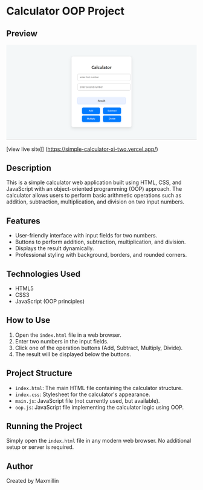 # Calculator OOP Project

## Preview

![Calculator Preview](image.png)

[view live site]] (https://simple-calculator-xi-two.vercel.app/)

## Description

This is a simple calculator web application built using HTML, CSS, and JavaScript with an object-oriented programming (OOP) approach. The calculator allows users to perform basic arithmetic operations such as addition, subtraction, multiplication, and division on two input numbers.

## Features

- User-friendly interface with input fields for two numbers.
- Buttons to perform addition, subtraction, multiplication, and division.
- Displays the result dynamically.
- Professional styling with background, borders, and rounded corners.

## Technologies Used

- HTML5
- CSS3
- JavaScript (OOP principles)

## How to Use

1. Open the `index.html` file in a web browser.
2. Enter two numbers in the input fields.
3. Click one of the operation buttons (Add, Subtract, Multiply, Divide).
4. The result will be displayed below the buttons.

## Project Structure

- `index.html`: The main HTML file containing the calculator structure.
- `index.css`: Stylesheet for the calculator's appearance.
- `main.js`: JavaScript file (not currently used, but available).
- `oop.js`: JavaScript file implementing the calculator logic using OOP.

## Running the Project

Simply open the `index.html` file in any modern web browser. No additional setup or server is required.

## Author

Created by Maxmillin
